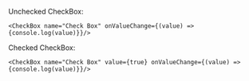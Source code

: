 Unchecked CheckBox:

    <CheckBox name="Check Box" onValueChange={(value) => {console.log(value)}}/>

Checked CheckBox:

    <CheckBox name="Check Box" value={true} onValueChange={(value) => {console.log(value)}}/>
